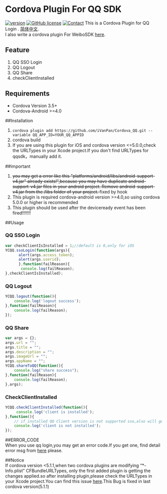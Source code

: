 # Cordova Plugin For QQ SDK
[![version](https://img.shields.io/badge/version-0.3.2-blue.svg?style=flat)](https://github.com/iVanPan/Cordova_QQ)
[![GitHub license](https://img.shields.io/github/license/mashape/apistatus.svg?style=flat)]()
[![Contact](https://img.shields.io/badge/contact-Van-green.svg?style=flat)](http://VanPan.me)
This is a Cordova Plugin for QQ Login . [简体中文](https://github.com/iVanPan/Cordova_QQ/blob/master/README_ZH.md).     
I also write a cordova plugin   For WeiboSDK [here](https://github.com/iVanPan/cordova_weibo).
## Feature
1. QQ SSO Login
2. QQ Logout 
3.  QQ Share 
4. checkClientInstalled		

## Requirements
- Cordova Version 3.5+ 
- Cordova-Android >=4.0			

##Installation
1. ```cordova plugin add https://github.com/iVanPan/Cordova_QQ.git --variable QQ_APP_ID=YOUR_QQ_APPID```              
2. cordova build      
3.  If you are using this plugin for iOS and cordova version <=5.0.0,check the URLTypes in your Xcode project.If you don't  find URLTypes for qqsdk，manually add it.    			

##important			
1.  <del>you may get a error like this "platforms/android/libs/android-support-v4.jar" already exists!",because you may have duplicate android-support-v4.jar files in your android project. Remove android-support-v4.jar from the /libs folder of your project.	</del> fixed by hook	        		
2. This plugin is required cordova-android version >=4.0,so using cordova  5.0.0 or higher is recommended
3.  This plugin should be used after the deviceready event has been fired!!!!!!!   		

##Usage                								
					     
### QQ SSO Login
```Javascript
var checkClientIsInstalled = 1;//default is 0,only for iOS
YCQQ.ssoLogin(function(args){
      alert(args.access_token);
      alert(args.userid);
      },function(failReason){
       console.log(failReason);
},checkClientIsInstalled);
```
### QQ Logout
```Javascript
YCQQ.logout(function(){
	console.log('logout success');
},function(failReason){
	console.log(failReason);
});
```
### QQ Share
```Javascript
var args = {};
args.url = "";
args.title = "";
args.description = "";
args.imageUrl = "";
args.appName = "";
YCQQ.shareToQQ(function(){
	console.log("share success");
},function(failReason){
	console.log(failReason);
},args);
```
### CheckClientInstalled
```Javascript
YCQQ.checkClientInstalled(function(){
	 console.log('client is installed');
},function(){
	// if installed QQ Client version is not supported sso,also will get this error
	console.log('client is not installed');
});
```

						
##ERROR_CODE					
When you use qq login,you may get an error code.If you get one, find detail error msg from [here](http://wiki.open.qq.com/wiki/mobile/API%E8%B0%83%E7%94%A8%E8%AF%B4%E6%98%8E#6._.E8.BF.94.E5.9B.9E.E7.A0.81.E8.AF.B4.E6.98.8E%E3%80%82) please.

##Notice      
If cordova version  <5.1.1,when two cordova plugins are modifying “*-Info.plist” CFBundleURLTypes, only the first added plugin is getting the changes applied.so after installing plugin,please check the URLTypes in your Xcode project.You can find this issue [here](https://issues.apache.org/jira/browse/CB-8007).This Bug is fixed in last cordova version(5.1.1)


